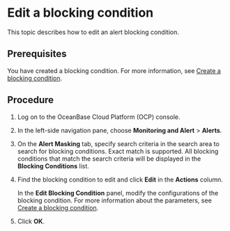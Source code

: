 # Edit a blocking condition

This topic describes how to edit an alert blocking condition.

## Prerequisites

You have created a blocking condition. For more information, see [Create a blocking condition](../800.manage-blocking-conditions/100.create-a-blocking-condition.md).

## Procedure

1. Log on to the OceanBase Cloud Platform (OCP) console.

2. In the left-side navigation pane, choose **Monitoring and Alert** > **Alerts**.

3. On the **Alert Masking** tab, specify search criteria in the search area to search for blocking conditions. Exact match is supported. All blocking conditions that match the search criteria will be displayed in the **Blocking Conditions** list.

4. Find the blocking condition to edit and click **Edit** in the **Actions** column.

   In the **Edit Blocking Condition** panel, modify the configurations of the blocking condition. For more information about the parameters, see [Create a blocking condition](../800.manage-blocking-conditions/100.create-a-blocking-condition.md).

5. Click **OK**.
